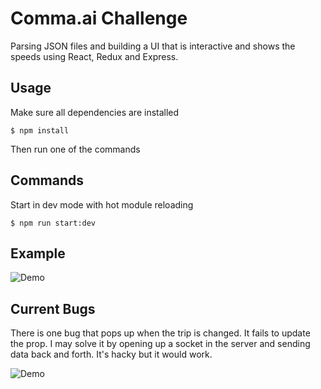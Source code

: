 Comma.ai Challenge
===============================

Parsing JSON files and building a UI that is interactive and shows the speeds using React, Redux and Express.



## Usage

Make sure all dependencies are installed

```
$ npm install
```

Then run one of the commands

## Commands

Start in dev mode with hot module reloading

```
$ npm run start:dev
```


## Example

![Demo](https://media.giphy.com/media/26FffVSTBmYMbUcww/giphy.gif)



## Current Bugs

There is one bug that pops up when the trip is changed. It fails to update the prop. I may solve it by opening up a socket in the server and sending data back and forth. It's hacky but it would work.

![Demo](https://media.giphy.com/media/xUNd9J9buy3epgNiqk/giphy.gif)
